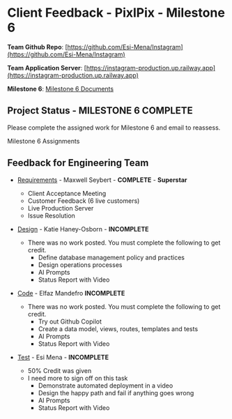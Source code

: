 # Client Feedback - PixlPix - Milestone 6

**Team Github Repo**:  [https://github.com/Esi-Mena/Instagram](https://github.com/Esi-Mena/Instagram)

**Team Application Server**:  [https://instagram-production.up.railway.app](https://instagram-production.up.railway.app)

**Milestone 6**: [Milestone 6 Documents](https://github.com/Esi-Mena/Instagram/tree/main/Documents/Milestone-6)


## Project Status -  <b class="green p-2">MILESTONE 6 COMPLETE</b>


Please complete the assigned work for Milestone 6 and email to reassess.

Milestone 6 Assignments


## Feedback for Engineering Team

* [Requirements](https://github.com/Esi-Mena/Instagram/tree/main/Documents/Milestone-6/Requirements) - Maxwell Seybert - <b class="green p-2">COMPLETE</b> - <b class="green p-2">Superstar</b>
    * Client Acceptance Meeting
    * Customer Feedback (6 live customers)
    * Live Production Server
    * Issue Resolution

* [Design](https://github.com/Esi-Mena/Instagram/tree/main/Documents/Milestone-6/Design) - Katie Haney-Osborn - <b class="red p-2">INCOMPLETE</b>
    * There was no work posted.  You must complete the following to get credit.
        * Define database management policy and practices
        * Design operations processes
        * AI Prompts
        * Status Report with Video

* [Code](https://github.com/Esi-Mena/Instagram/tree/main/Documents/Milestone-6/Code) - Elfaz Mandefro  <b class="red p-2">INCOMPLETE</b>
    * There was no work posted.  You must complete the following to get credit.
        * Try out Github Copilot
        * Create a data model, views, routes, templates and tests
        * AI Prompts
        * Status Report with Video

* [Test](https://github.com/Esi-Mena/Instagram/tree/main/Documents/Milestone-6/Test) - Esi Mena - <b class="red p-2">INCOMPLETE</b>
    * 50% Credit was given
    * I need more to sign off on this task
        * Demonstrate automated deployment in a video
        * Design the happy path and fail if anything goes wrong
        * AI Prompts
        * Status Report with Video


<!-- 

---

...  <b class="green p-2">COMPLETE</b>
- <b class="red p-2">INCOMPLETE</b>
    * There was no work posted.  You must complete the following to get credit.
- **COMPLETE**
    * Excellent work.  This is what I wanted.
...  <b class="green p-2">Superstar</b>

---

 -->